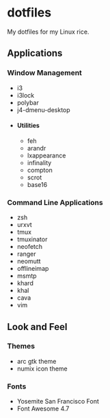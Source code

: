 # dotfiles
My dotfiles for my Linux rice.

## Applications

### Window Management

- i3
- i3lock
- polybar
- j4-dmenu-desktop
- #### Utilities
  - feh
  - arandr
  - lxappearance
  - infinality
  - compton
  - scrot
  - base16

### Command Line Applications

- zsh
- urxvt
- tmux
- tmuxinator
- neofetch
- ranger
- neomutt
- offlineimap
- msmtp
- khard
- khal
- cava
- vim

## Look and Feel

### Themes

- arc gtk theme
- numix icon theme

### Fonts

- Yosemite San Francisco Font
- Font Awesome 4.7
